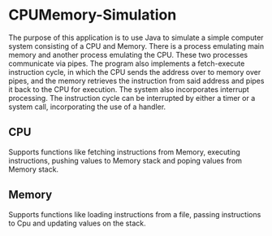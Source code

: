# CPUMemory-Simulation
The purpose of this application is to use Java to simulate a simple computer system consisting of a CPU and Memory. There is a process emulating main memory and another process emulating the CPU. These two processes communicate via pipes. The program also implements a fetch-execute instruction cycle, in which the CPU sends the address over to memory over pipes, and the memory retrieves the instruction from said address and pipes it back to the CPU for execution. The system also incorporates interrupt processing. The instruction cycle can be interrupted by either a timer or a system call, incorporating the use of a handler.

## CPU
Supports functions like fetching instructions from Memory, executing instructions, pushing values to Memory stack and poping values from Memory stack.

## Memory
Supports functions like loading instructions from a file, passing instructions to Cpu and updating values on the stack.

